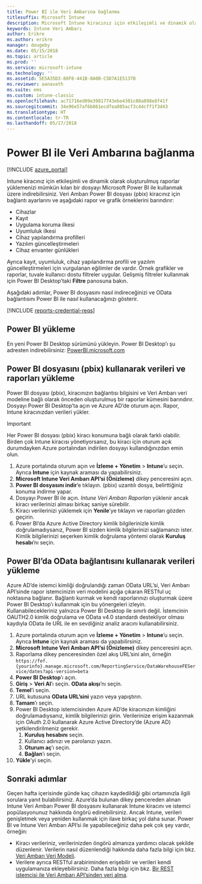 ```yaml
---
title: Power BI ile Veri Ambarına bağlanma
titlesuffix: Microsoft Intune
description: Microsoft Intune kiracınız için etkileşimli ve dinamik olarak oluşturulmuş raporlar yüklemenizi mümkün kılan bir dosyayı Microsoft Power BI ile kullanmak üzere indirebilirsiniz.
keywords: Intune Veri Ambarı
author: Erikre
ms.author: erikre
manager: dougeby
ms.date: 05/15/2018
ms.topic: article
ms.prod: ''
ms.service: microsoft-intune
ms.technology: ''
ms.assetid: 5E5A35D3-88F8-441B-8A0B-C5D7A1E5137B
ms.reviewer: aanavath
ms.suite: ems
ms.custom: intune-classic
ms.openlocfilehash: ac71716ed09e39817743ebe4301c08a898e8f41f
ms.sourcegitcommit: 34e96e57af6b861ecdfea085acf3c44cff1f3d43
ms.translationtype: HT
ms.contentlocale: tr-TR
ms.lasthandoff: 05/17/2018
---
```

# <a name="connect-to-the-data-warehouse-with-power-bi"></a>Power BI ile Veri Ambarına bağlanma

[!INCLUDE [azure_portal](./includes/azure_portal.md)]

Intune kiracınız için etkileşimli ve dinamik olarak oluşturulmuş raporlar yüklemenizi mümkün kılan bir dosyayı Microsoft Power BI ile kullanmak üzere indirebilirsiniz. Veri Ambarı Power BI dosyası (pbix) kiracınız için bağlantı ayarlarını ve aşağıdaki rapor ve grafik örneklerini barındırır:  

  -  Cihazlar
  -  Kayıt
  -  Uygulama koruma ilkesi
  -  Uyumluluk ilkesi
  -  Cihaz yapılandırma profilleri
  -  Yazılım güncelleştirmeleri
  -  Cihaz envanter günlükleri

Ayrıca kayıt, uyumluluk, cihaz yapılandırma profili ve yazılım güncelleştirmeleri için vurgulanan eğilimler de vardır. Örnek grafikler ve raporlar, tuvale kullanıcı dostu filtreler uygular. Gelişmiş filtreler kullanmak için Power BI Desktop’taki **Filtre** panosuna bakın.

Aşağıdaki adımlar, Power BI dosyasını nasıl indireceğinizi ve OData bağlantısını Power BI ile nasıl kullanacağınızı gösterir.

[!INCLUDE [reports-credential-reqs](./includes/reports-credential-reqs.md)]

## <a name="install-power-bi"></a>Power BI yükleme

En yeni Power BI Desktop sürümünü yükleyin. Power BI Desktop’ı şu adresten indirebilirsiniz: [PowerBI.microsoft.com](https://powerbi.microsoft.com/desktop)

## <a name="load-the-data-and-reports-using-the-power-bi-file-pbix"></a>Power BI dosyasını (pbix) kullanarak verileri ve raporları yükleme

Power BI dosyası (pbix), kiracınızın bağlantısı bilgisini ve Veri Ambarı veri modeline bağlı olarak önceden oluşturulmuş bir raporlar kümesini barındırır. Dosyayı Power BI Desktop’ta açın ve Azure AD’de oturum açın. Rapor, Intune kiracınızdan verileri yükler.

> [!Important]  
> Her Power BI dosyası (pbix) kiracı konumuna bağlı olarak farklı olabilir. Birden çok Intune kiracısı yönetiyorsanız, bu kiracı için oturum açık durumdayken Azure portalından indirilen dosyayı kullandığınızdan emin olun.  

1.  Azure portalında oturum açın ve **İzleme + Yönetim** > **Intune**’u seçin. Ayrıca **Intune** için kaynak araması da yapabilirsiniz.  
2.  **Microsoft Intune Veri Ambarı API’si (Önizleme)** dikey penceresini açın.
3.  **Power BI dosyasını indir**’e tıklayın. (pbix) uzantılı dosya, belirttiğiniz konuma indirme yapar.
4.  Dosyayı Power BI ile açın. *Intune Veri Ambarı Raporları* yüklenir ancak kiracı verilerinizi alması birkaç saniye sürebilir.
5.  Kiracı verilerinizi yüklemek için **Yenile**’ye tıklayın ve raporları gözden geçirin.
6.  Power BI’da Azure Active Directory kimlik bilgilerinizle kimlik doğrulamadıysanız, Power BI sizden kimlik bilgilerinizi sağlamanızı ister. Kimlik bilgilerinizi seçerken kimlik doğrulama yöntemi olarak **Kuruluş hesabı**’nı seçin.

## <a name="load-the-data-in-power-bi-using-the-odata-link"></a>Power BI’da OData bağlantısını kullanarak verileri yükleme

Azure AD’de istemci kimliği doğrulandığı zaman OData URL’si, Veri Ambarı API’sinde rapor istemcinizin veri modelini açığa çıkaran RESTful uç noktasına bağlanır. Bağlantı kurmak ve kendi raporlarınızı oluşturmak üzere Power BI Desktop’ı kullanmak için bu yönergeleri izleyin. Kullanabilecekleriniz yalnızca Power BI Desktop ile sınırlı değil. İstemcinin OAUTH2.0 kimlik doğrulama ve OData v4.0 standardı destekliyor olması kaydıyla OData ile URL ile en sevdiğiniz analiz aracını kullanabilirsiniz.

1.  Azure portalında oturum açın ve **İzleme + Yönetim** > **Intune**’u seçin. Ayrıca **Intune** için kaynak araması da yapabilirsiniz.  
2.  **Microsoft Intune Veri Ambarı API’si (Önizleme)** dikey penceresini açın.
3. Raporlama dikey penceresinden özel akış URL’sini alın, örneğin `https://fef.{yourinfo}.manage.microsoft.com/ReportingService/DataWarehouseFEService/dates?api-version=beta`
4. **Power BI Desktop**’ı açın.
5. **Giriş** > **Veri Al**’ı seçin. **OData akışı**’nı seçin.
6. **Temel**’i seçin.
7. URL kutusuna **OData URL’sini** yazın veya yapıştırın.
8. **Tamam**’ı seçin.
9. Power BI Desktop istemcisinden Azure AD’de kiracınızın kimliğini doğrulamadıysanız, kimlik bilgilerinizi girin. Verilerinize erişim kazanmak için OAuth 2.0 kullanarak Azure Active Directory’de (Azure AD) yetkilendirilmeniz gerekir.  
    1.  **Kuruluş hesabını** seçin.  
    2.  Kullanıcı adınızı ve parolanızı yazın.  
    3.  **Oturum aç**’ı seçin.  
    4.  **Bağlan**’ı seçin.  
10. **Yükle**’yi seçin.

## <a name="next-steps"></a>Sonraki adımlar

Geçen hafta içerisinde günde kaç cihazın kaydedildiği gibi ortamınızla ilgili sorulara yanıt bulabilirsiniz. Azure’da bulunan dikey pencereden alınan Intune Veri Ambarı Power BI dosyasını kullanarak Intune kiracını ve istemci popülasyonunuz hakkında öngörü edinebilirsiniz. Ancak Intune, verileri genişletmek veya yeniden kullanmak için ilave birkaç yol daha sunar. Power BI ve Intune Veri Ambarı API’si ile yapabileceğiniz daha pek çok şey vardır, örneğin:

<!-- -  You can use Power BI Desktop to create additional report types with your data. For example, you could create a custom chart representing the ratio of device manufactures in your enterprise. For more information about creating custom reports with Power BI and the Intune Data Warehouse, see `BLOG POST ON POWER BI`. -->
 -  Kiracı verileriniz, verilerinizden öngörü almanıza yardımcı olacak şekilde düzenlenir. Verilerin nasıl düzenlendiği hakkında daha fazla bilgi için bkz. [Veri Ambarı Veri Modeli](reports-ref-data-model.md).
 -  Verilere ayrıca RESTful arabiriminden erişebilir ve verileri kendi uygulamanıza ekleyebilirsiniz. Daha fazla bilgi için bkz. [Bir REST istemcisi ile Veri Ambarı API’sinden veri alma](reports-proc-data-rest.md).
